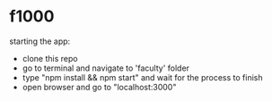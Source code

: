 f1000
=====

starting the app:
- clone this repo
- go to terminal and navigate to 'faculty' folder
- type "npm install && npm start" and wait for the process to finish
- open browser and go to "localhost:3000"
